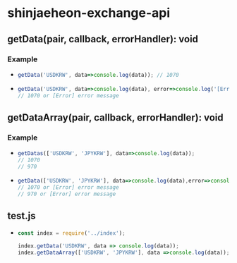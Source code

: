 # shinjaeheon-exchange-api
## getData(pair, callback, errorHandler): void
### Example
* ``` javascript
  getData('USDKRW', data=>console.log(data)); // 1070
  ```
* ``` javascript
  getData('USDKRW', data=>console.log(data), error=>console.log('[Error]' + error));
  // 1070 or [Error] error message
  ```
## getDataArray(pair, callback, errorHandler): void
### Example
* ``` javascript
  getDatas(['USDKRW', 'JPYKRW'], data=>console.log(data));
  // 1070
  // 970
  ```
* ``` javascript
  getData(['USDKRW', 'JPYKRW'], data=>console.log(data),error=>console.log('[Error]' + error));
  // 1070 or [Error] error message
  // 970 or [Error] error message
  ```
## test.js
* ``` javascript
  const index = require('../index');

  index.getData('USDKRW', data => console.log(data));
  index.getDataArray(['USDKRW', 'JPYKRW'], data =>console.log(data));
  ```
